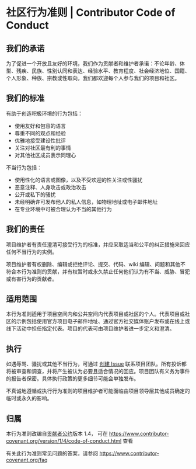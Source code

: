 # 社区行为准则 | Contributor Code of Conduct

## 我们的承诺

为了促进一个开放且友好的环境，我们作为贡献者和维护者承诺：不论年龄、体型、残疾、民族、性别认同和表达、经验水平、教育程度、社会经济地位、国籍、个人形象、种族、宗教或性取向，我们都欢迎每个人参与我们的项目和社区。

## 我们的标准

有助于创造积极环境的行为包括：

* 使用友好和包容的语言
* 尊重不同的观点和经验
* 优雅地接受建设性批评
* 关注对社区最有利的事情
* 对其他社区成员表示同理心

不当行为包括：

* 使用性化的语言或图像，以及不受欢迎的性关注或性骚扰
* 恶意注释、人身攻击或政治攻击
* 公开或私下的骚扰
* 未经明确许可发布他人的私人信息，如物理地址或电子邮件地址
* 在专业环境中可被合理认为不当的其他行为

## 我们的责任

项目维护者有责任澄清可接受行为的标准，并应采取适当和公平的纠正措施来回应任何不当行为的实例。

项目维护者有权删除、编辑或拒绝评论、提交、代码、wiki 编辑、问题和其他不符合本行为准则的贡献，并有权暂时或永久禁止任何他们认为有不当、威胁、冒犯或有害行为的贡献者。

## 适用范围

本行为准则适用于项目空间内和公共空间内代表项目或社区的个人。代表项目或社区的示例包括使用官方项目电子邮件地址、通过官方社交媒体账户发布或在线上或线下活动中担任指定代表。项目的代表可由项目维护者进一步定义和澄清。

## 执行

如遇辱骂、骚扰或其他不当行为，可通过 [创建 Issue](../../issues) 联系项目团队。所有投诉都将被审查和调查，并将产生被认为必要且适合情况的回应。项目团队有义务为事件的报告者保密。具体执行政策的更多细节可能会单独发布。

不真诚地遵循或执行行为准则的项目维护者可能面临由项目领导层其他成员确定的临时或永久的影响。

## 归属

本行为准则改编自[贡献者公约][homepage]版本 1.4，
可在 https://www.contributor-covenant.org/version/1/4/code-of-conduct.html 查看

[homepage]: https://www.contributor-covenant.org

有关此行为准则常见问题的答案，请参阅
https://www.contributor-covenant.org/faq